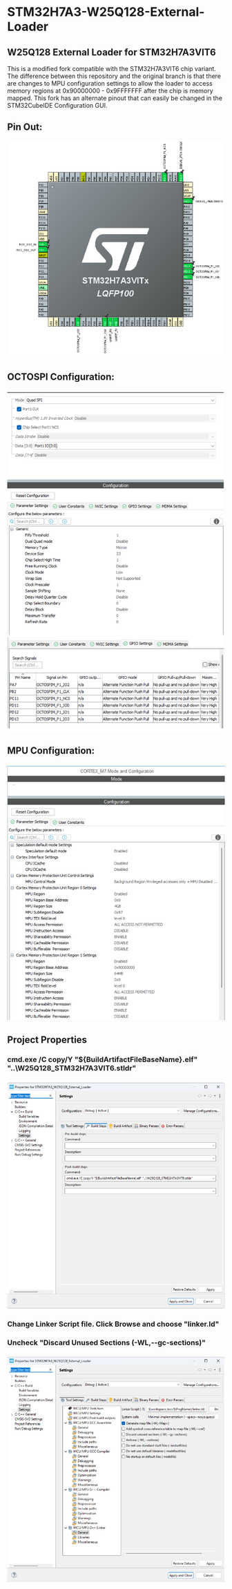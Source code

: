 # STM32H7A3-W25Q128-External-Loader
## W25Q128 External Loader for STM32H7A3VIT6

This is a modified fork compatible with the STM32H7A3VIT6 chip variant. The difference between this repository and the original branch is that there are changes to MPU configuration settings to allow the loader to access memory regions at 0x90000000 - 0x9FFFFFFF after the chip is memory mapped. This fork has an alternate pinout that can easily be changed in the STM32CubeIDE Configuration GUI.

## Pin Out:

![Pinout-2](https://raw.githubusercontent.com/jmcrafty/STM32H7A3-W25Q128-External-Loader/main/.github/images/pinout.png)

## OCTOSPI Configuration:
### 
### 
![0](https://raw.githubusercontent.com/jmcrafty/STM32H7A3-W25Q128-External-Loader/main/.github/images/config.png)

## MPU Configuration:
### 
### 
![0](https://raw.githubusercontent.com/jmcrafty/STM32H7A3-W25Q128-External-Loader/main/.github/images/mpu.png)

## Project Properties
### cmd.exe /C copy/Y "${BuildArtifactFileBaseName}.elf" "..\W25Q128_STM32H7A3VIT6.stldr"
###
![3](https://raw.githubusercontent.com/jmcrafty/STM32H7A3-W25Q128-External-Loader/main/.github/images/settings1.png)
###
### 
### 
### Change Linker Script file. Click Browse and choose "linker.ld"
### Uncheck "Discard Unused Sections (-WL,--gc-sections)"
###
![4](https://raw.githubusercontent.com/jmcrafty/STM32H7A3-W25Q128-External-Loader/main/.github/images/settings2.png)
